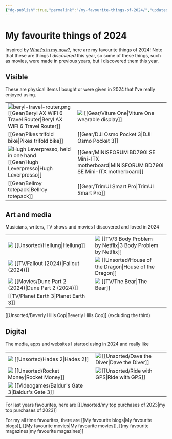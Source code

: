 ```yaml
---
{"dg-publish":true,"permalink":"/my-favourite-things-of-2024/","updated":"2025-05-26T13:11:21.004-07:00"}
---
```


# My favourite things of 2024

Inspired by [What's in my now?](https://whatsinmynow.substack.com/), here are my favourite things of 2024! Note that these are things I *discovered* this year, so some of these things, such as movies, were made in previous years, but I discovered them this year.

## Visible

These are physical items I bought or were given in 2024 that I've really enjoyed using. 


|                                                                                                                                                      |                                                                                                                                      |
| ---------------------------------------------------------------------------------------------------------------------------------------------------- | ------------------------------------------------------------------------------------------------------------------------------------ |
| ![beryl-travel-router.png](/img/user/Embeds/beryl-travel-router.png) [[Gear/Beryl AX WiFi 6 Travel Router\|Beryl AX WiFi 6 Travel Router]]                                                                                       | ![](https://res.cloudinary.com/didjqvf50/image/upload/v1721716961/viture-one_oj8vvl.jpg) [[Gear/Viture One\|Viture One wearable display]] |
| [[Gear/Pikes trifold bike\|Pikes trifold bike]]                                                                                                                               | [[Gear/DJI Osmo Pocket 3\|DJI Osmo Pocket 3]]                                                                                                                |
| ![Hugh Leverpresso, held in one hand](https://res.cloudinary.com/didjqvf50/image/upload/v1721271111/leverpresso_jgma4g.png)<br> [[Gear/Hugh Leverpresso\|Hugh Leverpresso]] | [[Gear/MINISFORUM BD790i SE Mini-ITX motherboard\|MINISFORUM BD790i SE Mini-ITX motherboard]]                                                                                        |
| [[Gear/Bellroy totepack\|Bellroy totepack]]                                                                                                                                 | [[Gear/TrimUI Smart Pro\|TrimUI Smart Pro]]                                                                                                                 |


## Art and media

Musicians, writers, TV shows and movies I discovered and loved in 2024

|                                                                                                             |                                                                                                                        |     |
| ----------------------------------------------------------------------------------------------------------- | ---------------------------------------------------------------------------------------------------------------------- | --- |
| ![](https://sundero-gallery.com/wp-content/uploads/2020/02/Heilung-17082019-46-1024x683.jpg) [[Unsorted/Heilung\|Heilung]]    | ![](https://artworks.thetvdb.com/banners/v4/series/411959/backgrounds/65f5db2f01670.jpg) [[TV/3 Body Problem by Netflix\|3 Body Problem by Netflix]] |     |
| ![](https://artworks.thetvdb.com/banners/v4/series/416744/backgrounds/65f89b081cca7.jpg) [[TV/Fallout (2024)\|Fallout (2024)]] | ![](https://artworks.thetvdb.com/banners/v4/series/371572/backgrounds/664f365f080c5.jpg) [[Unsorted/House of the Dragon\|House of the Dragon]]       |     |
| ![](https://image.tmdb.org/t/p/original/aqMeHlGYd3OafJVrSqSrhX5Nb2C.jpg) [[Movies/Dune Part 2 (2024)\|Dune Part 2 (2024)]]             | ![](https://artworks.thetvdb.com/banners/v4/series/403294/backgrounds/63445d674cc94.jpg) [[TV/The Bear\|The Bear]]                  |     |
| [[TV/Planet Earth 3\|Planet Earth 3]]

[[Unsorted/Beverly Hills Cop\|Beverly Hills Cop]] (excluding the third)

## Digital

The media, apps and websites I started using in 2024 and really like


|                                                                                                                                                               |                                                                                                                                      |
| ------------------------------------------------------------------------------------------------------------------------------------------------------------- | ------------------------------------------------------------------------------------------------------------------------------------ |
| ![](https://images.ctfassets.net/5owu3y35gz1g/28gMtYpCnTPfHNgGlDI1Ab/bd2d077b524763f8ae9d3d961464fe93/H2_Wallpaper_Melinoe_4k_01.png?w=1920&q=80) [[Unsorted/Hades 2\|Hades 2]] | ![](https://gaming-cdn.com/images/products/14242/616x353/dave-the-diver-pc-mac-game-steam-cover.jpg?v=1712064366) [[Unsorted/Dave the Diver\|Dave the Diver]] |
| ![](https://sm.pcmag.com/t/pcmag_uk/review/r/rocket-mon/rocket-money_xvge.1920.jpg) [[Unsorted/Rocket Money\|Rocket Money]]                                                          | ![](https://ridewithgps.com/images/revised_layout/logo.png) [[Unsorted/Ride with GPS\|Ride with GPS]]                                                        |
| ![](https://cdn2.steamgriddb.com/logo_thumb/a9d4a0a256f5e6ae0452039e3493f22c.png) [[Videogames/Baldur's Gate 3\|Baldur's Gate 3]] |   |

For last years favourites, here are [[Unsorted/my top purchases  of 2023\|my top purchases  of 2023]] 

For my all time favourites, there are [[My favourite blogs\|My favourite blogs]], [[My favourite movies\|My favourite movies]], [[my favourite magazines\|my favourite magazines]]